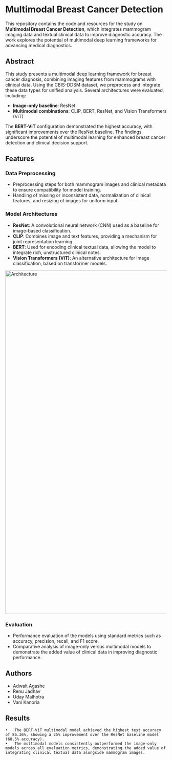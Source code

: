 # Multimodal Breast Cancer Detection

This repository contains the code and resources for the study on **Multimodal Breast Cancer Detection**, which integrates mammogram imaging data and textual clinical data to improve diagnostic accuracy. The work explores the potential of multimodal deep learning frameworks for advancing medical diagnostics.

## Abstract

This study presents a multimodal deep learning framework for breast cancer diagnosis, combining imaging features from mammograms with clinical data. Using the CBIS-DDSM dataset, we preprocess and integrate these data types for unified analysis. Several architectures were evaluated, including:

- **Image-only baseline**: ResNet
- **Multimodal combinations**: CLIP, BERT, ResNet, and Vision Transformers (ViT)

The **BERT-ViT** configuration demonstrated the highest accuracy, with significant improvements over the ResNet baseline. The findings underscore the potential of multimodal learning for enhanced breast cancer detection and clinical decision support.

## Features

### Data Preprocessing
- Preprocessing steps for both mammogram images and clinical metadata to ensure compatibility for model training.
- Handling of missing or inconsistent data, normalization of clinical features, and resizing of images for uniform input.

### Model Architectures
- **ResNet**: A convolutional neural network (CNN) used as a baseline for image-based classification.
- **CLIP**: Combines image and text features, providing a mechanism for joint representation learning.
- **BERT**: Used for encoding clinical textual data, allowing the model to integrate rich, unstructured clinical notes.
- **Vision Transformers (ViT)**: An alternative architecture for image classification, based on transformer models.

<img width="1073" alt="Architecture" src="https://github.com/user-attachments/assets/cc6be5c0-4958-481d-8724-8f4b7af879e1" />

### Evaluation
- Performance evaluation of the models using standard metrics such as accuracy, precision, recall, and F1 score.
- Comparative analysis of image-only versus multimodal models to demonstrate the added value of clinical data in improving diagnostic performance.

## Authors

- Adwait Agashe  
- Renu Jadhav  
- Uday Malhotra  
- Vani Kanoria

## Results

	•	The BERT-ViT multimodal model achieved the highest test accuracy of 86.36%, showing a 25% improvement over the ResNet baseline model (68.5% accuracy).
	•	The multimodal models consistently outperformed the image-only models across all evaluation metrics, demonstrating the added value of integrating clinical textual data alongside mammogram images.
